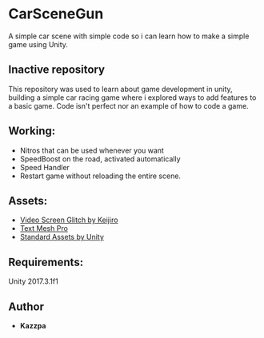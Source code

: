 # CarSceneGun
A simple car scene with simple code so i can learn how to make a simple game using Unity.
## Inactive repository
This repository was used to learn about game development in unity, building a simple car racing game where i explored ways to add features to a basic game. Code isn't perfect nor an example of how to code a game. 
## Working:
* Nitros that can be used whenever you want
* SpeedBoost on the road, activated automatically
* Speed Handler
* Restart game without reloading the entire scene.
## Assets:
* [Video Screen Glitch by Keijiro](https://github.com/keijiro/KinoGlitch)
* [Text Mesh Pro](https://assetstore.unity.com/packages/essentials/beta-projects/textmesh-pro-84126)
* [Standard Assets by Unity](https://assetstore.unity.com/packages/essentials/asset-packs/standard-assets-32351)
## Requirements:
Unity 2017.3.1f1
## Author
* **Kazzpa** 

